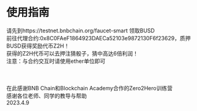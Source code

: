 # 使用指南

请先到https://testnet.bnbchain.org/faucet-smart 领取BUSD<br>
前往代理合约:0x8C0FAeF1864923DAECa52103e9872130F6f23629，质押BUSD获得奖励代币Z2H！<br>
获得的Z2H代币可以去押注猜骰子，猜中高达6倍利润！<br>
注意：与合约交互时请使用ether单位即可<br>
<br>
<br>
<br>
在此感谢BNB Chain和Blockchain Academy合作的Zero2Hero训练营<br>
感谢各位老师、同学的教导与帮助<br>
2023.4.9
